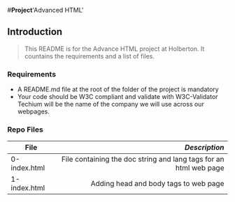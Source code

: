 #**Project**'Advanced HTML'

## Introduction
> This README is for the Advance HTML project at Holberton. It countains the requirements and a list of files.

### Requirements
- A README.md file at the root of the folder of the project is mandatory
- Your code should be W3C compliant and validate with W3C-Validator
Techium will be the name of the company we will use across our webpages.

### Repo Files
| **File** | *__Description__* |
|----------|----------------:|
|0-index.html| File containing the doc string and lang tags for an html web page|
|1-index.html| Adding head and body tags to web page|